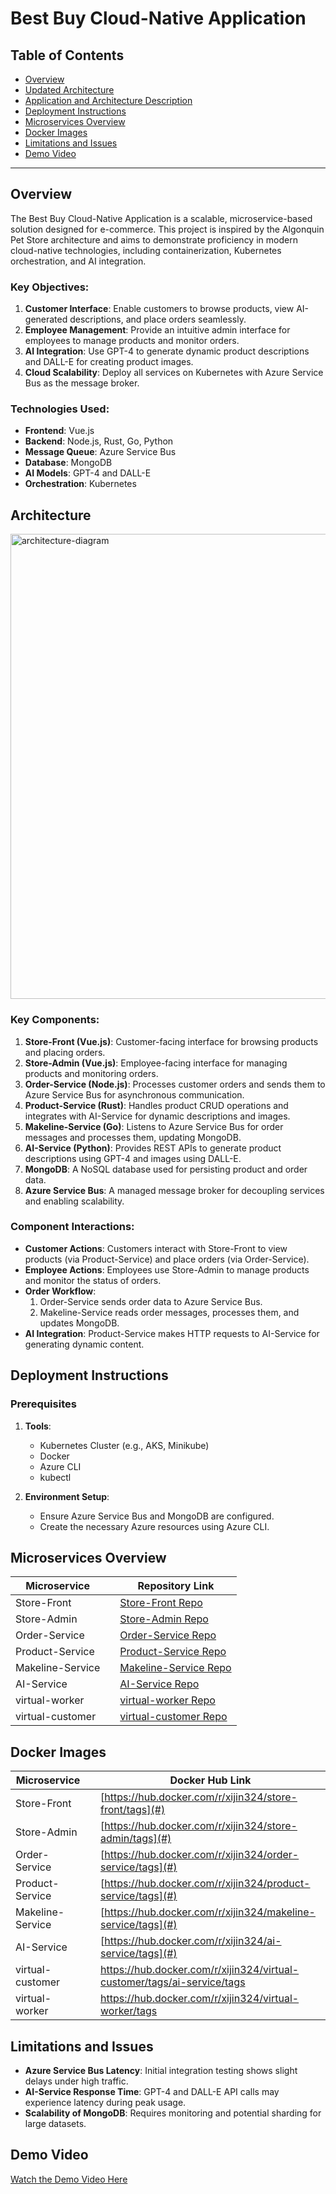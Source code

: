 # Best Buy Cloud-Native Application

## Table of Contents
- [Overview](#overview)
- [Updated Architecture](#updated-architecture)
- [Application and Architecture Description](#application-and-architecture-description)
- [Deployment Instructions](#deployment-instructions)
- [Microservices Overview](#microservices-overview)
- [Docker Images](#docker-images)
- [Limitations and Issues](#limitations-and-issues)
- [Demo Video](#demo-video)

---

## Overview
The Best Buy Cloud-Native Application is a scalable, microservice-based solution designed for e-commerce. This project is inspired by the Algonquin Pet Store architecture and aims to demonstrate proficiency in modern cloud-native technologies, including containerization, Kubernetes orchestration, and AI integration.

### Key Objectives:
1. **Customer Interface**: Enable customers to browse products, view AI-generated descriptions, and place orders seamlessly.
2. **Employee Management**: Provide an intuitive admin interface for employees to manage products and monitor orders.
3. **AI Integration**: Use GPT-4 to generate dynamic product descriptions and DALL-E for creating product images.
4. **Cloud Scalability**: Deploy all services on Kubernetes with Azure Service Bus as the message broker.

### Technologies Used:
- **Frontend**: Vue.js
- **Backend**: Node.js, Rust, Go, Python
- **Message Queue**: Azure Service Bus
- **Database**: MongoDB
- **AI Models**: GPT-4 and DALL-E
- **Orchestration**: Kubernetes

##  Architecture
<img width="744" alt="architecture-diagram" src="https://github.com/user-attachments/assets/51e021fa-e50d-47f4-8820-b11f96a487b9" />


### Key Components:
1. **Store-Front (Vue.js)**: Customer-facing interface for browsing products and placing orders.
2. **Store-Admin (Vue.js)**: Employee-facing interface for managing products and monitoring orders.
3. **Order-Service (Node.js)**: Processes customer orders and sends them to Azure Service Bus for asynchronous communication.
4. **Product-Service (Rust)**: Handles product CRUD operations and integrates with AI-Service for dynamic descriptions and images.
5. **Makeline-Service (Go)**: Listens to Azure Service Bus for order messages and processes them, updating MongoDB.
6. **AI-Service (Python)**: Provides REST APIs to generate product descriptions using GPT-4 and images using DALL-E.
7. **MongoDB**: A NoSQL database used for persisting product and order data.
8. **Azure Service Bus**: A managed message broker for decoupling services and enabling scalability.

### Component Interactions:
- **Customer Actions**: Customers interact with Store-Front to view products (via Product-Service) and place orders (via Order-Service).
- **Employee Actions**: Employees use Store-Admin to manage products and monitor the status of orders.
- **Order Workflow**:
   1. Order-Service sends order data to Azure Service Bus.
   2. Makeline-Service reads order messages, processes them, and updates MongoDB.
- **AI Integration**: Product-Service makes HTTP requests to AI-Service for generating dynamic content.


## Deployment Instructions
### Prerequisites
1. **Tools**:
   - Kubernetes Cluster (e.g., AKS, Minikube)
   - Docker
   - Azure CLI
   - kubectl

2. **Environment Setup**:
   - Ensure Azure Service Bus and MongoDB are configured.
   - Create the necessary Azure resources using Azure CLI.


## Microservices Overview
| Microservice      |                                   | Repository Link                           |
|-------------------|-----------------------------------------------------|-------------------------------------------|
| Store-Front       |     | [Store-Front Repo](https://github.com/Jnn912/store-front-L8)       |
| Store-Admin       |     | [Store-Admin Repo](https://github.com/Jnn912/store-admin-L8)       |
| Order-Service     |     | [Order-Service Repo](https://github.com/Jnn912/order-service-L8)   |
| Product-Service   |     | [Product-Service Repo](https://github.com/Jnn912/product-service-L8)|
| Makeline-Service  |     | [Makeline-Service Repo](https://github.com/Jnn912/makeline-service-L8) |
| AI-Service        |     | [AI-Service Repo](https://github.com/Jnn912/ai-service-L8)|
| virtual-worker    |     | [virtual-worker Repo](https://github.com/Jnn912/virtual-worker-L8)|
| virtual-customer  |     | [virtual-customer Repo](https://github.com/Jnn912/virtual-customer-L8)|

## Docker Images
| Microservice      |                                        | Docker Hub Link                           |
|-------------------|-----------------------------------------------------|-------------------------------------------|
| Store-Front       |            | [https://hub.docker.com/r/xijin324/store-front/tags](#)                                 |
| Store-Admin       |            | [https://hub.docker.com/r/xijin324/store-admin/tags](#)                                 |
| Order-Service     |            | [https://hub.docker.com/r/xijin324/order-service/tags](#)                                 |
| Product-Service   |            | [https://hub.docker.com/r/xijin324/product-service/tags](#)                                 |
| Makeline-Service  |            | [https://hub.docker.com/r/xijin324/makeline-service/tags](#)                                 |
| AI-Service        |            | [https://hub.docker.com/r/xijin324/ai-service/tags](#)                                 
| virtual-customer  |            | https://hub.docker.com/r/xijin324/virtual-customer/tags/ai-service/tags                              
| virtual-worker    |            | https://hub.docker.com/r/xijin324/virtual-worker/tags       

## Limitations and Issues
- **Azure Service Bus Latency**: Initial integration testing shows slight delays under high traffic.
- **AI-Service Response Time**: GPT-4 and DALL-E API calls may experience latency during peak usage.
- **Scalability of MongoDB**: Requires monitoring and potential sharding for large datasets.

## Demo Video
[Watch the Demo Video Here](#)
